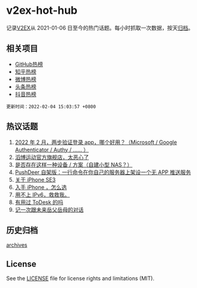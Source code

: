 # v2ex-hot-hub

 记录[V2EX](https://www.v2ex.com/)从 2021-01-06 日至今的热门话题。每小时抓取一次数据，按天[归档](archives)。
 
 ## 相关项目

- [GitHub热榜](https://github.com/snaildev/github-hot-hub)
- [知乎热榜](https://github.com/snaildev/zhihu-hot-hub)
- [微博热榜](https://github.com/snaildev/weibo-hot-hub)
- [头条热榜](https://github.com/snaildev/toutiao-hot-hub)
- [抖音热榜](https://github.com/snaildev/douyin-hot-hub)


 `更新时间：2022-02-04 15:03:57 +0800`

## 热议话题

1. [2022 年 2 月，两步验证登录 app，哪个好用？（Microsoft / Google Authenticator / Authy / …… ）](https://www.v2ex.com/t/831772)
1. [滔博运动官方旗舰店，太恶心了](https://www.v2ex.com/t/831782)
1. [是否存在这样一种设备 / 方案（自建小型 NAS？）](https://www.v2ex.com/t/831783)
1. [PushDeer 自架版：一行命令在你自己的服务器上架设一个无 APP 推送服务](https://www.v2ex.com/t/831778)
1. [关于 iPhone SE3](https://www.v2ex.com/t/831826)
1. [入手 iPhone ，怎么选](https://www.v2ex.com/t/831780)
1. [用不上 IPv6，救救我。](https://www.v2ex.com/t/831839)
1. [有用过 ToDesk 的吗](https://www.v2ex.com/t/831784)
1. [记一次跟未来岳父岳母的对话](https://www.v2ex.com/t/831798)

## 历史归档

[archives](archives)

## License

See the [LICENSE](LICENSE) file for license rights and limitations (MIT).
